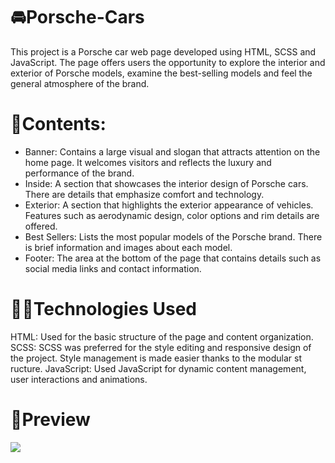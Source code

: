 # 🚘Porsche-Cars
This project is a Porsche car web page developed using HTML, SCSS and JavaScript. The page offers users the opportunity to explore the interior and exterior of Porsche models, examine the best-selling models and feel the general atmosphere of the brand.

# 👾Contents:
- Banner: Contains a large visual and slogan that attracts attention on the home page. It welcomes visitors and reflects the luxury and performance of the brand.
- Inside: A section that showcases the interior design of Porsche cars. There are details that emphasize comfort and technology.
- Exterior: A section that highlights the exterior appearance of vehicles. Features such as aerodynamic design, color options and rim details are offered.
- Best Sellers: Lists the most popular models of the Porsche brand. There is brief information and images about each model.
- Footer: The area at the bottom of the page that contains details such as social media links and contact information.
# 👩‍💻Technologies Used
HTML: Used for the basic structure of the page and content organization.
SCSS: SCSS was preferred for the style editing and responsive design of the project. Style management is made easier thanks to the modular st
ructure.
JavaScript: Used JavaScript for dynamic content management, user interactions and animations.
# 👀Preview 
![](./CARS-.gif)
